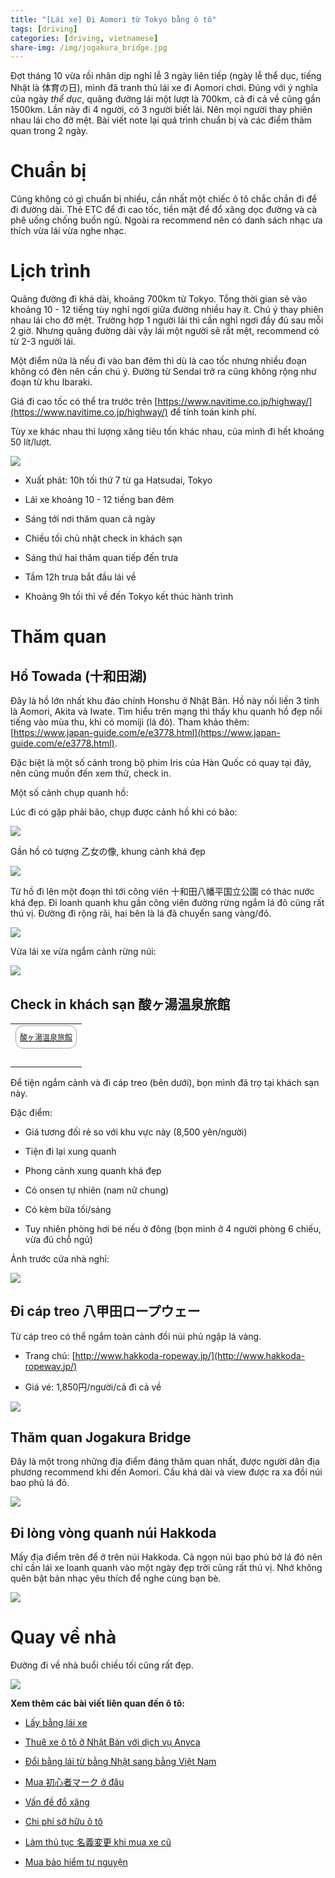 ```yaml
---
title: "[Lái xe] Đi Aomori từ Tokyo bằng ô tô"
tags: [driving]
categories: [driving, vietnamese]
share-img: /img/jogakura_bridge.jpg
---
```


Đợt tháng 10 vừa rồi nhân dịp nghỉ lễ 3 ngày liên tiếp (ngày lễ thể dục, tiếng Nhật là 体育の日), mình đã tranh thủ lái xe đi Aomori chơi. Đúng với ý nghĩa của ngày *thể dục*, quãng đường lái một lượt là 700km, cả đi cả về cũng gần 1500km. Lần này đi 4 người, có 3 người biết lái. Nên mọi người thay phiên nhau lái cho đỡ mệt. Bài viết note lại quá trình chuẩn bị và các điểm thăm quan trong 2 ngày.

# Chuẩn bị

Cũng không có gì chuẩn bị nhiều, cần nhất một chiếc ô tô chắc chắn đi để đi đường dài. Thẻ ETC để đi cao tốc, tiền mặt để đổ xăng dọc đường và cà phê uống chống buồn ngủ. Ngoài ra recommend nên có danh sách nhạc ưa thích vừa lái vừa nghe nhạc.

# Lịch trình

Quãng đường đi khá dài, khoảng 700km từ Tokyo. Tổng thời gian sẽ vào khoảng 10 - 12 tiếng tùy nghỉ ngơi giữa đường nhiều hay ít. Chú ý thay phiên nhau lái cho đỡ mệt. Trường hợp 1 người lái thì cần nghỉ ngơi đầy đủ sau mỗi 2 giờ. Nhưng quãng đường dài vậy lái một người sẽ rất mệt, recommend có từ 2-3 người lái.

Một điểm nữa là nếu đi vào ban đêm thì dù là cao tốc nhưng nhiều đoạn không có đèn nên cần chú ý. Đường từ Sendai trở ra cũng không rộng như đoạn từ khu Ibaraki.

Giá đi cao tốc có thể tra trước trên [https://www.navitime.co.jp/highway/](https://www.navitime.co.jp/highway/) để tính toán kinh phí.

Tùy xe khác nhau thì lượng xăng tiêu tốn khác nhau, của mình đi hết khoảng 50 lít/lượt.

![](/img/aomori_trip_map.png)

* Xuất phát: 10h tối thứ 7 từ ga Hatsudai, Tokyo

* Lái xe khoảng 10 - 12 tiếng ban đêm

* Sáng tới nơi thăm quan cả ngày

* Chiều tối chủ nhật check in khách sạn

* Sáng thứ hai thăm quan tiếp đến trưa

* Tầm 12h trưa bắt đầu lái về

* Khoảng 9h tối thì về đến Tokyo kết thúc hành trình

# Thăm quan

## Hồ Towada (十和田湖)

Đây là hồ lớn nhất khu đảo chính Honshu ở Nhật Bản. Hồ này nối liền 3 tỉnh là Aomori, Akita và Iwate. Tìm hiểu trên mạng thì thấy khu quanh hồ đẹp nổi tiếng vào mùa thu, khi có momiji (lá đỏ). Tham khảo thêm: [https://www.japan-guide.com/e/e3778.html](https://www.japan-guide.com/e/e3778.html).

Đặc biệt là một số cảnh trong bộ phim Iris của Hàn Quốc có quay tại đây, nên cũng muốn đến xem thử, check in.

Một số cảnh chụp quanh hồ:

Lúc đi có gặp phải bão, chụp được cảnh hồ khi có bão:

![](/img/towada_lake_01.jpg)

Gần hồ có tượng 乙女の像, khung cảnh khá đẹp

![](/img/towada_lake_02.jpg)

Từ hồ đi lên một đoạn thì tới công viên 十和田八幡平国立公園 có thác nước khá đẹp. Đi loanh quanh khu gần công viên đường rừng ngắm lá đỏ cũng rất thú vị. Đường đi rộng rãi, hai bên là lá đã chuyển sang vàng/đỏ.

![](/img/towada_park.jpg)

Vừa lái xe vừa ngắm cảnh rừng núi:

![](/img/towada_park_road.jpg)

## Check in khách sạn 酸ヶ湯温泉旅館

<table border="0" cellpadding="0" cellspacing="0"><tr><td><div style="border:1px solid #95a5a6;border-radius:.75rem;background-color:#FFFFFF;margin:0px;padding:5px 0;text-align:center;overflow:hidden;"><a href="https://hb.afl.rakuten.co.jp/hgc/172dc981.0d9ad097.172dc982.5615b2bd/?pc=https%3A%2F%2Ftravel.rakuten.co.jp%2FHOTEL%2F41009%2F41009.html%3Fcid%3Dtr_af_1632&m=https%3A%2F%2Ftravel.rakuten.co.jp%2FHOTEL%2F41009%2F41009.html%3Fcid%3Dtr_af_1632&link_type=picttext&ut=eyJwYWdlIjoiaXRlbSIsInR5cGUiOiJwaWN0dGV4dCIsInNpemUiOiIweDAiLCJuYW0iOjEsIm5hbXAiOiJkb3duIiwiY29tIjoxLCJjb21wIjoiZG93biIsInByaWNlIjowLCJib3IiOjEsImNvbCI6MSwiYmJ0biI6MX0%3D" target="_blank" rel="nofollow" style="word-wrap:break-word;"  ><img src="https://hbb.afl.rakuten.co.jp/hgb/172dc981.0d9ad097.172dc982.5615b2bd/?me_id=2100001&item_id=41009&m=https%3A%2F%2Fimg.travel.rakuten.co.jp%2Fimage%2Fimgr_100%3Fno%3D41009&pc=https%3A%2F%2Fimg.travel.rakuten.co.jp%2Fimage%2Fimgr_100%3Fno%3D41009" border="0" style="margin:2px" alt="" title=""></a><p style="font-size:12px;line-height:1.4em;text-align:left;margin:0px;padding:2px 6px;word-wrap:break-word"><a href="https://hb.afl.rakuten.co.jp/hgc/172dc981.0d9ad097.172dc982.5615b2bd/?pc=https%3A%2F%2Ftravel.rakuten.co.jp%2FHOTEL%2F41009%2F41009.html%3Fcid%3Dtr_af_1632&m=https%3A%2F%2Ftravel.rakuten.co.jp%2FHOTEL%2F41009%2F41009.html%3Fcid%3Dtr_af_1632&link_type=picttext&ut=eyJwYWdlIjoiaXRlbSIsInR5cGUiOiJwaWN0dGV4dCIsInNpemUiOiIweDAiLCJuYW0iOjEsIm5hbXAiOiJkb3duIiwiY29tIjoxLCJjb21wIjoiZG93biIsInByaWNlIjowLCJib3IiOjEsImNvbCI6MSwiYmJ0biI6MX0%3D" target="_blank" rel="nofollow" style="word-wrap:break-word;"  >酸ヶ湯温泉旅館</a></p></div><br><p style="color:#000000;font-size:12px;line-height:1.4em;margin:5px;word-wrap:break-word"></p></td></tr></table>

Để tiện ngắm cảnh và đi cáp treo (bên dưới), bọn mình đã trọ tại khách sạn này.

Đặc điểm:

* Giá tương đối rẻ so với khu vực này (8,500 yên/người)

* Tiện đi lại xung quanh

* Phong cảnh xung quanh khá đẹp

* Có onsen tự nhiên (nam nữ chung)

* Có kèm bữa tối/sáng

* Tuy nhiên phòng hơi bé nếu ở đông (bọn mình ở 4 người phòng 6 chiếu, vừa đủ chỗ ngủ)

Ảnh trước cửa nhà nghỉ:

![](/img/aomori_hotel.jpg)

## Đi cáp treo 八甲田ロープウェー

Từ cáp treo có thể ngắm toàn cảnh đồi núi phủ ngập lá vàng.

* Trang chủ: [http://www.hakkoda-ropeway.jp/](http://www.hakkoda-ropeway.jp/)

* Giá vé: 1,850円/người/cả đi cả về

![](/img/hakkoda_ropeway.jpg)

## Thăm quan Jogakura Bridge

Đây là một trong những địa điểm đáng thăm quan nhất, được người dân địa phương recommend khi đến Aomori. Cầu khá dài và view được ra xa đồi núi bao phủ lá đỏ.

![](/img/jogakura_bridge.jpg)


## Đi lòng vòng quanh núi Hakkoda

Mấy địa điểm trên để ở trên núi Hakkoda. Cả ngọn núi bao phủ bở lá đó nên chỉ cần lái xe loanh quanh vào một ngày đẹp trời cũng rất thú vị. Nhớ không quên bật bản nhạc yêu thích để nghe cùng bạn bè.

![](/img/hakkoda_mount_road.jpg)

# Quay về nhà

Đường đi về nhà buổi chiều tối cũng rất đẹp.

![](/img/aomori_trip_back.jpg)

**Xem thêm các bài viết liên quan đến ô tô:**

* [Lấy bằng lái xe](https://phuongnq.me/2018-06-08-driving-license-in-japan-part-1/)

* [Thuê xe ô tô ở Nhật Bản với dịch vụ Anyca](https://phuongnq.me/2018-06-30-thue-xe-qua-dich-vu-anyca/)

* [Đổi bằng lái từ bằng Nhật sang bằng Việt Nam](https://phuongnq.me/2018-08-22-doi-bang-nhat-sang-bang-viet/)

* [Mua 初心者マーク ở đâu](https://phuongnq.me/2018-08-27-use-new-user-mark-japan-driver/)

* [Vấn đề đổ xăng](https://phuongnq.me/2018-09-02-driving-in-japan-gasoline/)

* [Chi phí sở hữu ô tô](https://phuongnq.me/2018-09-07-how-much-a-car-cost-whole-life)

* [Làm thủ tục 名義変更 khi mua xe cũ](https://phuongnq.me/2018-11-03-thu-tuc-doi-ten-khi-mua-xe-oto)

* [Mua bảo hiểm tự nguyện](https://phuongnq.me/2018-11-18-first-time-car-insurance/)

